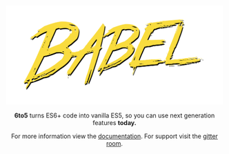 <p align="center">
  <img alt="6to5" src="https://raw.githubusercontent.com/6to5/logo/master/logo.png" width="546">
</p>

<p align="center">
  <strong>6to5</strong> turns ES6+ code into vanilla ES5, so you can use next generation features <strong>today.</strong>
</p>

<p align="center">
  For more information view the <a href="https://6to5.github.io">documentation</a>. For
  support visit the <a href="https://gitter.im/6to5/6to5">gitter room</a>.
</p>
